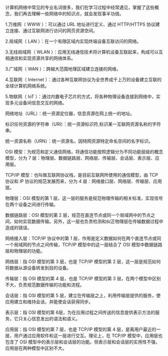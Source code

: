 计算机网络中常见的专业名词很多，我们在学习过程中经常遇见，掌握了这些概念，我们再去理解一些网络中的知识点，就会发现事半功倍。

1.万维网（ WWW ）：可以通过 URL 地址进行定义、通过 HTTP/HTTPS 协议建立连接、通过互联网进行访问的网页资源空间。

2.局域网（ LAN ）：在一个有限区域内实现终端设备互联访问的网络。

3.无线局域网（ WLAN ）：应用无线通信技术将计算机设备互联起来，构成可以互相通信和实现资源共享的网络体系。

3.广域网（ WAN ）：跨越大范围地理区域建立连接的网络。

4.互联网（ Internet ）：通过各种互联网协议为全世界成千上万的设备建立互联的全球计算机网络系统。

5.物联网（ IoT ）：通过内置电子芯片的方式，将各种物理设备连接到网络中，实现多元设备间信息交互的网络。

网络地址（URL）：统一资源定位器，信息资源在网上统一的地址。

标识任何资源的字符串（URI）：统一资源标识符,标识某一互联网资源名称的字符串。

统一资源名称（URN）：统一资源名，因特网资源特定命名空间的名字标识。

OSI 模型：为规范和定义通信网络，将通信功能按照逻辑分为不同功能层级的概念模型，分为 7 层：物理层、数据链路层、网络层、传输层、会话层、表示层、应用层。

TCP/IP 模型：也叫做互联网协议栈，是目前互联网所使用的通信模型，由 TCP 协议和 IP 协议的规范发展而来，分为 4 层：网络接口层、网络层、传输层、应用层。

物理层：OSI 模型的第 1 层，这一层的服务是规范物理传输的相关标准，实现信号在两个设备之间进行传输。

数据链路层：OSI 模型的第 2 层，规范在直连节点或同一个局域网中的节点之间，如何实现数据传输。另外，这一层也负责检测和纠正物理层在传输数据过程中造成的错误。

网络接入层：TCP/IP 协议中的第 1 层，作用是定义数据如何在两个直连节点或同一个局域网的节点之间传输，TCP/IP 模型中的这一层结合了 OSI 模型中数据链路层和物理层的功能。

网络层：指 OSI 模型的第 3 层，也是 TCP/IP 模型的第 2 层，这一层是规范如何将数据从源设备转发到目的设备。

传输层：指 OSI 模型的第 4 层，也是 TCP/IP 模型的第 3 层，在两个模型中区别不大，负责规范数据传输的功能和流程。

会话层：指 OSI 模型的第 5 层，建立在传输层之上，利用传输层提供的服务，使应用建立和维持会话，并能使会话获得同步。

表示层：指 OSI 模型的第 6层，为在应用过程之间传送的信息提供表示方法的服务，它只关心信息发出的语法和语义。

应用层：指 OSI 模型的第 7 层，也是 TCP/IP 模型的第 4 层，是离用户最近的一层，用户通过应用软件和这一层进行交互。理论上，在 TCP/IP 模型中，应用层也包含了 OSI 模型中的表示层和会话层的功能。但表示层和会话层的实用性不强，应用层在两种模型中区别不大。

